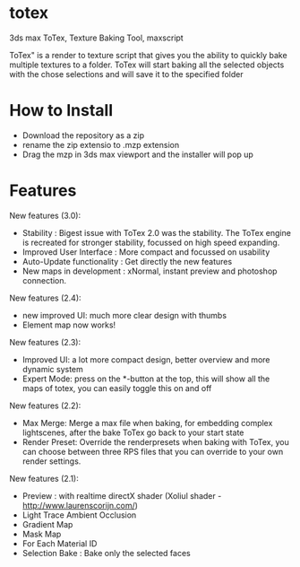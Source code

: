 totex
=====

3ds max ToTex, Texture Baking Tool, maxscript

ToTex" is a render to texture script that gives you the ability to quickly bake multiple textures to a folder. ToTex will start baking all the selected objects with the chose selections and will save it to the specified folder

How to Install
==============

- Download the repository as a zip
- rename the zip extensio to .mzp extension
- Drag the mzp in 3ds max viewport and the installer will pop up

Features
========

New features (3.0):

 

- Stability : Bigest issue with ToTex 2.0 was the stability. The ToTex engine is recreated for stronger stability, focussed on high speed expanding.
- Improved User Interface : More compact and focussed on usability
- Auto-Update functionality : Get directly the new features
- New maps in development : xNormal, instant preview and photoshop connection.

 

New features (2.4):

- new improved UI: much more clear design with thumbs
- Element map now works!

New features (2.3):

- Improved UI: a lot more compact design, better overview and more dynamic system
- Expert Mode: press on the *-button at the top, this will show all the maps of totex, you can easily toggle this on and off

New features (2.2):

- Max Merge: Merge a max file when baking, for embedding complex lightscenes, after the bake ToTex go back to your start state
- Render Preset: Override the renderpresets when baking with ToTex, you can choose between three RPS files that you can override to your own render settings.

New features (2.1):

- Preview : with realtime directX shader (Xoliul shader - http://www.laurenscorijn.com/)
- Light Trace Ambient Occlusion
- Gradient Map
- Mask Map
- For Each Material ID
- Selection Bake : Bake only the selected faces
